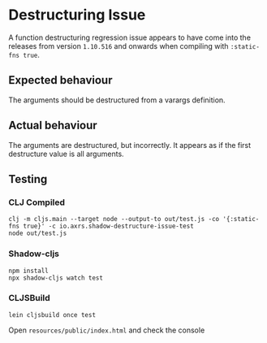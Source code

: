 # Destructuring Issue

A function destructuring regression issue appears to have come into the releases from version `1.10.516` and onwards when compiling with `:static-fns true`.

## Expected behaviour

The arguments should be destructured from a varargs definition.

## Actual behaviour

The arguments are destructured, but incorrectly. It appears as if the first destructure value is all arguments.

## Testing

### CLJ Compiled

```
clj -m cljs.main --target node --output-to out/test.js -co '{:static-fns true}' -c io.axrs.shadow-destructure-issue-test 
node out/test.js
```

### Shadow-cljs

```
npm install 
npx shadow-cljs watch test
```

### CLJSBuild

```
lein cljsbuild once test
```

Open `resources/public/index.html` and check the console
